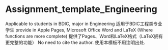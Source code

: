 # Assignment_template_Engineering
Applicable to students in BDIC, major in Engineering
适用于BDIC工程类专业学生
provide in Apple Pages, Microsoft Office Word and LaTeX (Where functions are more complete)
提供了Pages、Word和LaTeX格式（LaTeX拥有更完整的功能）
No need to cite the author.
使用本模板不用注明出处.
